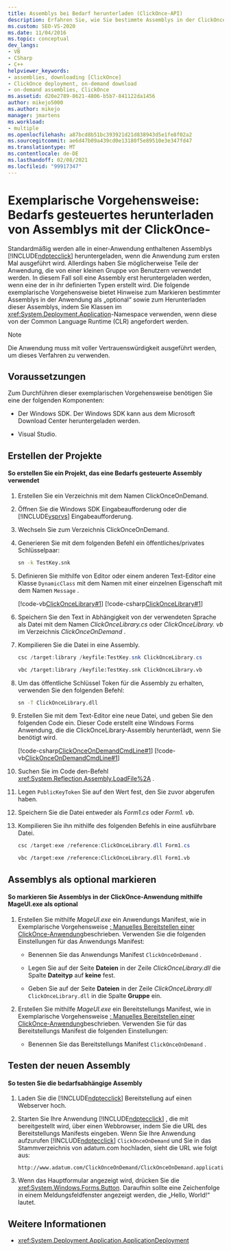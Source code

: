 ```yaml
---
title: Assemblys bei Bedarf herunterladen (ClickOnce-API)
description: Erfahren Sie, wie Sie bestimmte Assemblys in der ClickOnce-Anwendung als optional markieren und Sie herunterladen, wenn Sie vom Common Language Runtime benötigt werden.
ms.custom: SEO-VS-2020
ms.date: 11/04/2016
ms.topic: conceptual
dev_langs:
- VB
- CSharp
- C++
helpviewer_keywords:
- assemblies, downloading [ClickOnce]
- ClickOnce deployment, on-demand download
- on-demand assemblies, ClickOnce
ms.assetid: d20e2789-8621-4806-b5b7-841122da1456
author: mikejo5000
ms.author: mikejo
manager: jmartens
ms.workload:
- multiple
ms.openlocfilehash: a87bcd8b51bc393921d21d838943d5e1fe8f02a2
ms.sourcegitcommit: ae6d47b09a439cd0e13180f5e89510e3e347fd47
ms.translationtype: MT
ms.contentlocale: de-DE
ms.lasthandoff: 02/08/2021
ms.locfileid: "99917347"
---
```

# <a name="walkthrough-download-assemblies-on-demand-with-the-clickonce-deployment-api"></a>Exemplarische Vorgehensweise: Bedarfs gesteuertes herunterladen von Assemblys mit der ClickOnce-
Standardmäßig werden alle in einer-Anwendung enthaltenen Assemblys [!INCLUDE[ndptecclick](../deployment/includes/ndptecclick_md.md)] heruntergeladen, wenn die Anwendung zum ersten Mal ausgeführt wird. Allerdings haben Sie möglicherweise Teile der Anwendung, die von einer kleinen Gruppe von Benutzern verwendet werden. In diesem Fall soll eine Assembly erst heruntergeladen werden, wenn eine der in ihr definierten Typen erstellt wird. Die folgende exemplarische Vorgehensweise bietet Hinweise zum Markieren bestimmter Assemblys in der Anwendung als „optional“ sowie zum Herunterladen dieser Assemblys, indem Sie Klassen im <xref:System.Deployment.Application>-Namespace verwenden, wenn diese von der Common Language Runtime (CLR) angefordert werden.

> [!NOTE]
> Die Anwendung muss mit voller Vertrauenswürdigkeit ausgeführt werden, um dieses Verfahren zu verwenden.

## <a name="prerequisites"></a>Voraussetzungen
 Zum Durchführen dieser exemplarischen Vorgehensweise benötigen Sie eine der folgenden Komponenten:

- Der Windows SDK. Der Windows SDK kann aus dem Microsoft Download Center heruntergeladen werden.

- Visual Studio.

## <a name="create-the-projects"></a>Erstellen der Projekte

#### <a name="to-create-a-project-that-uses-an-on-demand-assembly"></a>So erstellen Sie ein Projekt, das eine Bedarfs gesteuerte Assembly verwendet

1. Erstellen Sie ein Verzeichnis mit dem Namen ClickOnceOnDemand.

2. Öffnen Sie die Windows SDK Eingabeaufforderung oder die [!INCLUDE[vsprvs](../code-quality/includes/vsprvs_md.md)] Eingabeaufforderung.

3. Wechseln Sie zum Verzeichnis ClickOnceOnDemand.

4. Generieren Sie mit dem folgenden Befehl ein öffentliches/privates Schlüsselpaar:

   ```cmd
   sn -k TestKey.snk
   ```

5. Definieren Sie mithilfe von Editor oder einem anderen Text-Editor eine Klasse `DynamicClass` mit dem Namen mit einer einzelnen Eigenschaft mit dem Namen `Message` .

    [!code-vb[ClickOnceLibrary#1](../deployment/codesnippet/VisualBasic/walkthrough-downloading-assemblies-on-demand-with-the-clickonce-deployment-api_1.vb)]
    [!code-csharp[ClickOnceLibrary#1](../deployment/codesnippet/CSharp/walkthrough-downloading-assemblies-on-demand-with-the-clickonce-deployment-api_1.cs)]

6. Speichern Sie den Text in Abhängigkeit von der verwendeten Sprache als Datei mit dem Namen *ClickOnceLibrary.cs* oder *ClickOnceLibrary. vb* im Verzeichnis *ClickOnceOnDemand* .

7. Kompilieren Sie die Datei in eine Assembly.

   ```csharp
   csc /target:library /keyfile:TestKey.snk ClickOnceLibrary.cs
   ```

   ```vb
   vbc /target:library /keyfile:TestKey.snk ClickOnceLibrary.vb
   ```

8. Um das öffentliche Schlüssel Token für die Assembly zu erhalten, verwenden Sie den folgenden Befehl:

   ```cmd
   sn -T ClickOnceLibrary.dll
   ```

9. Erstellen Sie mit dem Text-Editor eine neue Datei, und geben Sie den folgenden Code ein. Dieser Code erstellt eine Windows Forms Anwendung, die die ClickOnceLibrary-Assembly herunterlädt, wenn Sie benötigt wird.

     [!code-csharp[ClickOnceOnDemandCmdLine#1](../deployment/codesnippet/CSharp/walkthrough-downloading-assemblies-on-demand-with-the-clickonce-deployment-api_2.cs)]
     [!code-vb[ClickOnceOnDemandCmdLine#1](../deployment/codesnippet/VisualBasic/walkthrough-downloading-assemblies-on-demand-with-the-clickonce-deployment-api_2.vb)]

10. Suchen Sie im Code den-Befehl <xref:System.Reflection.Assembly.LoadFile%2A> .

11. Legen `PublicKeyToken` Sie auf den Wert fest, den Sie zuvor abgerufen haben.

12. Speichern Sie die Datei entweder als *Form1.cs* oder *Form1. vb*.

13. Kompilieren Sie ihn mithilfe des folgenden Befehls in eine ausführbare Datei.

    ```csharp
    csc /target:exe /reference:ClickOnceLibrary.dll Form1.cs
    ```

    ```vb
    vbc /target:exe /reference:ClickOnceLibrary.dll Form1.vb
    ```

## <a name="mark-assemblies-as-optional"></a>Assemblys als optional markieren

#### <a name="to-mark-assemblies-as-optional-in-your-clickonce-application-by-using-mageuiexe"></a>So markieren Sie Assemblys in der ClickOnce-Anwendung mithilfe MageUI.exe als optional

1. Erstellen Sie mithilfe *MageUI.exe* ein Anwendungs Manifest, wie in Exemplarische Vorgehensweise [: Manuelles Bereitstellen einer ClickOnce-Anwendung](../deployment/walkthrough-manually-deploying-a-clickonce-application.md)beschrieben. Verwenden Sie die folgenden Einstellungen für das Anwendungs Manifest:

    - Benennen Sie das Anwendungs Manifest `ClickOnceOnDemand` .

    - Legen Sie auf der Seite **Dateien** in der Zeile *ClickOnceLibrary.dll* die Spalte **Dateityp** auf **keine** fest.

    - Geben Sie auf der Seite **Dateien** in der Zeile *ClickOnceLibrary.dll* `ClickOnceLibrary.dll` in die Spalte **Gruppe** ein.

2. Erstellen Sie mithilfe *MageUI.exe* ein Bereitstellungs Manifest, wie in Exemplarische Vorgehensweise [: Manuelles Bereitstellen einer ClickOnce-Anwendung](../deployment/walkthrough-manually-deploying-a-clickonce-application.md)beschrieben. Verwenden Sie für das Bereitstellungs Manifest die folgenden Einstellungen:

    - Benennen Sie das Bereitstellungs Manifest `ClickOnceOnDemand` .

## <a name="testing-the-new-assembly"></a>Testen der neuen Assembly

#### <a name="to-test-your-on-demand-assembly"></a>So testen Sie die bedarfsabhängige Assembly

1. Laden Sie die [!INCLUDE[ndptecclick](../deployment/includes/ndptecclick_md.md)] Bereitstellung auf einen Webserver hoch.

2. Starten Sie Ihre Anwendung [!INCLUDE[ndptecclick](../deployment/includes/ndptecclick_md.md)] , die mit bereitgestellt wird, über einen Webbrowser, indem Sie die URL des Bereitstellungs Manifests eingeben. Wenn Sie Ihre Anwendung aufzurufen [!INCLUDE[ndptecclick](../deployment/includes/ndptecclick_md.md)] `ClickOnceOnDemand` und Sie in das Stammverzeichnis von adatum.com hochladen, sieht die URL wie folgt aus:

   ```
   http://www.adatum.com/ClickOnceOnDemand/ClickOnceOnDemand.application
   ```

3. Wenn das Hauptformular angezeigt wird, drücken Sie die <xref:System.Windows.Forms.Button>. Daraufhin sollte eine Zeichenfolge in einem Meldungsfeldfenster angezeigt werden, die „Hello, World!“ lautet.

## <a name="see-also"></a>Weitere Informationen
- <xref:System.Deployment.Application.ApplicationDeployment>